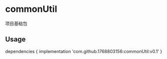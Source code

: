 # commonUtil
项目基础包
## Usage
dependencies {
    implementation 'com.github.1768803156:commonUtil:v0.1'
}